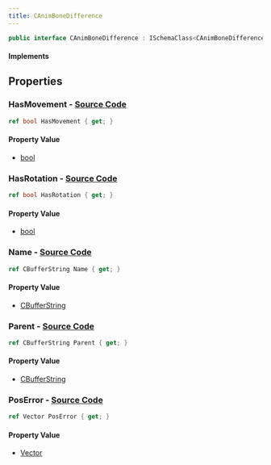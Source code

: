 ```yaml
---
title: CAnimBoneDifference
---
```


```csharp
public interface CAnimBoneDifference : ISchemaClass<CAnimBoneDifference>, ISchemaField, ISchemaClass, INativeHandle
```

#### Implements

## Properties

### **HasMovement** - [Source Code](https://github.com/swiftly-solution/swiftlys2/blob/main/managed/src/SwiftlyS2.Generated/Schemas/Interfaces/CAnimBoneDifference.cs#L24)

```csharp
ref bool HasMovement { get; }
```

#### Property Value

- [bool](https://learn.microsoft.com/dotnet/api/system.boolean)

### **HasRotation** - [Source Code](https://github.com/swiftly-solution/swiftlys2/blob/main/managed/src/SwiftlyS2.Generated/Schemas/Interfaces/CAnimBoneDifference.cs#L22)

```csharp
ref bool HasRotation { get; }
```

#### Property Value

- [bool](https://learn.microsoft.com/dotnet/api/system.boolean)

### **Name** - [Source Code](https://github.com/swiftly-solution/swiftlys2/blob/main/managed/src/SwiftlyS2.Generated/Schemas/Interfaces/CAnimBoneDifference.cs#L16)

```csharp
ref CBufferString Name { get; }
```

#### Property Value

- [CBufferString](/docs/api/shared/natives/cbufferstring)

### **Parent** - [Source Code](https://github.com/swiftly-solution/swiftlys2/blob/main/managed/src/SwiftlyS2.Generated/Schemas/Interfaces/CAnimBoneDifference.cs#L18)

```csharp
ref CBufferString Parent { get; }
```

#### Property Value

- [CBufferString](/docs/api/shared/natives/cbufferstring)

### **PosError** - [Source Code](https://github.com/swiftly-solution/swiftlys2/blob/main/managed/src/SwiftlyS2.Generated/Schemas/Interfaces/CAnimBoneDifference.cs#L20)

```csharp
ref Vector PosError { get; }
```

#### Property Value

- [Vector](/docs/api/shared/natives/vector)

